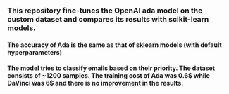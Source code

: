 ### This repository fine-tunes the OpenAI ada model on the custom dataset and compares its results with scikit-learn models.

#### The accuracy of Ada is the same as that of sklearn models (with default hyperparameters)

#### The model tries to classify emails based on their priority. The dataset consists of ~1200 samples. The training cost of Ada was 0.6$ while DaVinci was 6$ and there is no improvement in the results. 
